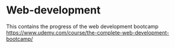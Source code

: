 # Web-development

This contains the progress of the web development bootcamp
https://www.udemy.com/course/the-complete-web-development-bootcamp/
